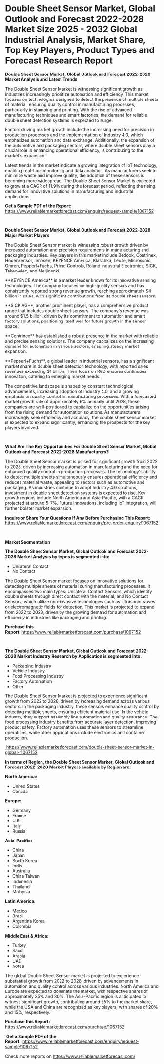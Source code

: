 <p><h1>Double Sheet Sensor Market, Global Outlook and Forecast 2022-2028 Market Size 2025 - 2032 Global Industrial Analysis, Market Share, Top Key Players, Product Types and Forecast Research Report</h1></p><p><strong>Double Sheet Sensor Market, Global Outlook and Forecast 2022-2028 Market Analysis and Latest Trends</strong></p>
<p><p>The Double Sheet Sensor Market is witnessing significant growth as industries increasingly prioritize automation and efficiency. This market focuses on technologies designed to detect the presence of multiple sheets of material, ensuring quality control in manufacturing processes, particularly in stamping and printing. With the rise of advanced manufacturing techniques and smart factories, the demand for reliable double sheet detection systems is expected to surge.</p><p>Factors driving market growth include the increasing need for precision in production processes and the implementation of Industry 4.0, which emphasizes automation and data exchange. Additionally, the expansion of the automotive and packaging sectors, where double sheet sensors play a crucial role in enhancing operational efficiency, is contributing to the market's expansion.</p><p>Latest trends in the market indicate a growing integration of IoT technology, enabling real-time monitoring and data analytics. As manufacturers seek to minimize waste and improve quality, the adoption of these sensors is becoming more widespread. The Double Sheet Sensor Market is expected to grow at a CAGR of 11.9% during the forecast period, reflecting the rising demand for innovative solutions in manufacturing and industrial applications.</p></p>
<p><strong>Get a Sample PDF of the Report:&nbsp;</strong> <a href="https://www.reliablemarketforecast.com/enquiry/request-sample/1067152?utm_campaign=2753&utm_medium=2&utm_source=Github&utm_content=ia&utm_term=21032025&utm_id=double-sheet-sensor-market-global-outlook-and-forecast-2022-2028">https://www.reliablemarketforecast.com/enquiry/request-sample/1067152</a></p>
<p>&nbsp;</p>
<p><strong>Double Sheet Sensor Market, Global Outlook and Forecast 2022-2028 Major Market Players</strong></p>
<p><p>The Double Sheet Sensor market is witnessing robust growth driven by increased automation and precision requirements in manufacturing and packaging industries. Key players in this market include Bedook, Contrinex, Hodensensor, Innosen, KEYENCE America, Klaschka, Leuze, Microsonic, Omren, Pepperl+Fuchs, Prime Controls, Roland Industrial Electronics, SICK, Takex-elec, and Meijidenki.</p><p>**KEYENCE America** is a market leader known for its innovative sensing technologies. The company focuses on high-quality sensors and has consistently reported strong revenue growth, reaching approximately $4 billion in sales, with significant contributions from its double sheet sensors.</p><p>**SICK AG**, another prominent player, has a comprehensive product range that includes double sheet sensors. The company's revenue was around $1.5 billion, driven by its commitment to automation and smart factory solutions, positioning itself well for future growth in the sensor space.</p><p>**Contrinex** has established a robust presence in the market with reliable and precise sensing solutions. The company capitalizes on the increasing demand for automation in various sectors, ensuring steady market expansion.</p><p>**Pepperl+Fuchs**, a global leader in industrial sensors, has a significant market share in double sheet detection technology, with reported sales revenues exceeding $1 billion. Their focus on R&D ensures continuous innovation, catering to emerging market needs.</p><p>The competitive landscape is shaped by constant technological advancements, increasing adoption of Industry 4.0, and a growing emphasis on quality control in manufacturing processes. With a forecasted market growth rate of approximately 6% annually until 2028, these companies are well-positioned to capitalize on the opportunities arising from the rising demand for automation solutions. As manufacturers increasingly seek efficiency and accuracy, the double sheet sensor market is expected to expand significantly, enhancing the prospects for the key players involved.</p></p>
<p>&nbsp;</p>
<p><strong>What Are The Key Opportunities For Double Sheet Sensor Market, Global Outlook and Forecast 2022-2028 Manufacturers?</strong></p>
<p><p>The Double Sheet Sensor market is poised for significant growth from 2022 to 2028, driven by increasing automation in manufacturing and the need for enhanced quality control in production processes. The technology's ability to detect multiple sheets simultaneously ensures operational efficiency and reduces material waste, appealing to sectors such as automotive and packaging. As industries continue to adopt Industry 4.0 solutions, investment in double sheet detection systems is expected to rise. Key growth regions include North America and Asia-Pacific, with a CAGR projected at around 5-7%. Future innovations, including IoT integration, will further bolster market expansion.</p></p>
<p><strong>Inquire or Share Your Questions If Any Before Purchasing This Report:</strong> <a href="https://www.reliablemarketforecast.com/enquiry/pre-order-enquiry/1067152?utm_campaign=2753&utm_medium=2&utm_source=Github&utm_content=ia&utm_term=21032025&utm_id=double-sheet-sensor-market-global-outlook-and-forecast-2022-2028">https://www.reliablemarketforecast.com/enquiry/pre-order-enquiry/1067152</a></p>
<p>&nbsp;</p>
<p><strong>Market Segmentation</strong></p>
<p><strong>The Double Sheet Sensor Market, Global Outlook and Forecast 2022-2028 Market Analysis by types is segmented into:</strong></p>
<p><ul><li>Unilateral Contact</li><li>No Contact</li></ul></p>
<p><p>The Double Sheet Sensor market focuses on innovative solutions for detecting multiple sheets of material during manufacturing processes. It encompasses two main types: Unilateral Contact Sensors, which identify double sheets through direct contact with the material, and No Contact Sensors, which utilize non-invasive technologies such as ultrasonic waves or electromagnetic fields for detection. This market is projected to expand from 2022 to 2028, driven by the growing demand for automation and efficiency in industries like packaging and printing.</p></p>
<p><strong>Purchase this Report:&nbsp;</strong><a href="https://www.reliablemarketforecast.com/purchase/1067152?utm_campaign=2753&utm_medium=2&utm_source=Github&utm_content=ia&utm_term=21032025&utm_id=double-sheet-sensor-market-global-outlook-and-forecast-2022-2028">https://www.reliablemarketforecast.com/purchase/1067152</a></p>
<p>&nbsp;</p>
<p><strong>The Double Sheet Sensor Market, Global Outlook and Forecast 2022-2028 Market Industry Research by Application is segmented into:</strong></p>
<p><ul><li>Packaging Industry</li><li>Vehicle Industry</li><li>Food Processing Industry</li><li>Factory Automation</li><li>Other</li></ul></p>
<p><p>The Double Sheet Sensor Market is projected to experience significant growth from 2022 to 2028, driven by increasing demand across various sectors. In the packaging industry, these sensors enhance quality control by detecting multiple sheets, ensuring efficient material use. In the vehicle industry, they support assembly line automation and quality assurance. The food processing industry benefits from accurate layer detection, improving product safety. Factory automation uses these sensors to streamline operations, while other applications include electronics and container production.</p></p>
<p><a href="https://www.reliablemarketforecast.com/double-sheet-sensor-market-in-global-r1067152?utm_campaign=2753&utm_medium=2&utm_source=Github&utm_content=ia&utm_term=21032025&utm_id=double-sheet-sensor-market-global-outlook-and-forecast-2022-2028">&nbsp;https://www.reliablemarketforecast.com/double-sheet-sensor-market-in-global-r1067152</a></p>
<p><strong>In terms of Region, the Double Sheet Sensor Market, Global Outlook and Forecast 2022-2028 Market Players available by Region are:</strong></p>
<p>
    <p> <strong> North America: </strong>
        <ul>
            <li>United States</li>
            <li>Canada</li>
        </ul>
        </p> 
    <p> <strong> Europe: </strong>
        <ul>
            <li>Germany</li>
            <li>France</li>
            <li>U.K.</li>
            <li>Italy</li>
            <li>Russia</li>
        </ul>
        </p> 
    <p> <strong> Asia-Pacific: </strong>
        <ul>
            <li>China</li>
            <li>Japan</li>
            <li>South Korea</li>
            <li>India</li>
            <li>Australia</li>
            <li>China Taiwan</li>
            <li>Indonesia</li>
            <li>Thailand</li>
            <li>Malaysia</li>
        </ul>
        </p> 
    <p> <strong> Latin America: </strong>
        <ul>
            <li>Mexico</li>
            <li>Brazil</li>
            <li>Argentina Korea</li>
            <li>Colombia</li>
        </ul>
        </p> 
    <p> <strong> Middle East & Africa: </strong>
        <ul>
            <li>Turkey</li>
            <li>Saudi</li>
            <li>Arabia</li>
            <li>UAE</li>
            <li>Korea</li>
        </ul>
    </p>
    </p>
<p><p>The global Double Sheet Sensor market is projected to experience substantial growth from 2022 to 2028, driven by advancements in automation and quality control across various industries. North America and Europe are expected to dominate the market, with respective shares of approximately 35% and 30%. The Asia-Pacific region is anticipated to witness significant growth, contributing around 25% to the market share, while the USA and China are recognized as key players, with shares of 20% and 15%, respectively.</p></p>
<p><strong>Purchase this Report: </strong><a href="https://www.reliablemarketforecast.com/purchase/1067152?utm_campaign=2753&utm_medium=2&utm_source=Github&utm_content=ia&utm_term=21032025&utm_id=double-sheet-sensor-market-global-outlook-and-forecast-2022-2028">https://www.reliablemarketforecast.com/purchase/1067152</a></p>
<p>&nbsp;<strong>Get a Sample PDF of the Report:&nbsp;&nbsp;</strong><a href="https://www.reliablemarketforecast.com/enquiry/request-sample/1067152?utm_campaign=2753&utm_medium=2&utm_source=Github&utm_content=ia&utm_term=21032025&utm_id=double-sheet-sensor-market-global-outlook-and-forecast-2022-2028">https://www.reliablemarketforecast.com/enquiry/request-sample/1067152</a></p>
<p><strong></strong></p>
<p>Check more reports on <a href="https://www.reliablemarketforecast.com/?utm_campaign=2753&utm_medium=2&utm_source=Github&utm_content=ia&utm_term=21032025&utm_id=double-sheet-sensor-market-global-outlook-and-forecast-2022-2028">https://www.reliablemarketforecast.com/</a></p>